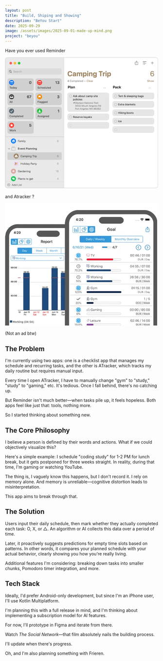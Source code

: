 ```yaml
---
layout: post
title: "Build, Shiping and Showing"
description: "BeYou Start"
date: 2025-09-29
image: /assets/images/2025-09-01-made-up-mind.png
project: "beyou"
---
```



Have you ever used Reminder 


![](/assets/images/2025-09-29-18-26-15.png)

and Atracker ?

![](/assets/images/2025-09-29-18-27-06.png)

(Not an ad btw)


## The Problem

I'm currently using two apps: one is a checklist app that manages my schedule and recurring tasks, and the other is ATracker, which tracks my daily routine but requires manual input.

Every time I open ATracker, I have to manually change "gym" to "study," "study" to "gaming," etc. It's tedious. Once I fall behind, there's no catching up.

But Reminder isn't much better—when tasks pile up, it feels hopeless. Both apps feel like just that: tools, nothing more.

So I started thinking about something new.

## The Core Philosophy

I believe a person is defined by their words and actions. What if we could objectively visualize this?

Here's a simple example: I schedule "coding study" for 1-2 PM for lunch break, but it gets postponed for three weeks straight. In reality, during that time, I'm gaming or watching YouTube.

The thing is, I vaguely know this happens, but I don't record it. I rely on memory alone. And memory is unreliable—cognitive distortion leads to misinterpretation.

This app aims to break through that.

## The Solution

Users input their daily schedule, then mark whether they actually completed each task: O, X, or △. An algorithm or AI collects this data over a period of time.

Later, it proactively suggests predictions for empty time slots based on patterns. In other words, it compares your planned schedule with your actual behavior, clearly showing you how you're really living.

Additional features I'm considering: breaking down tasks into smaller chunks, Pomodoro timer integration, and more.

## Tech Stack

Ideally, I'd prefer Android-only development, but since I'm an iPhone user, I'll use Kotlin Multiplatform.

I'm planning this with a full release in mind, and I'm thinking about implementing a subscription model for AI features.

For now, I'll prototype in Figma and iterate from there.

Watch *The Social Network*—that film absolutely nails the building process.

I'll update when there's progress.

Oh, and I'm also planning something with Frieren.
